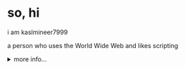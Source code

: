 # so, hi

i am kaslmineer7999

a person who uses the World Wide Web and likes scripting

<details>
  <summary>more info...</summary>
  <ul>
    <li>species: human</li>
    <li>is this human real: yes</li>
    <li>is this human sane: yes</li>
    <li>is this human male or female: male</li>
    <li>did this human ever die: no</li>
    <li>species he hates: Collabration Virtual Machines forkies (check out <http://www.computernewb.com/wiki/Forkies/>)</li>
  </ul>
  <p align="center" width="100%">
    <img src="https://github-readme-stats.vercel.app/api/?username=kaslmineer7999&theme=dracula&show_icons=true&count_private=true&hide_border=false"/>
  </p>

  social profiles:
  <table>
    <tbody>
      <tr><th>GitHub</th><td><a href="http://github.com/kaslmineer7999/">http://github.com/kaslmineer7999/</a></td></tr>
      <tr><th>YouTube</th><td><a href="http://www.youtube.com/@kaslmineer7999/videos/">http://www.youtube.com/@kaslmineer7999/videos/</a></td></tr>
    </tbody>
  </table>
</details>
